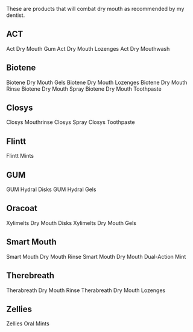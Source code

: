 These are products that will combat dry mouth as recommended by my dentist.
## ACT
Act Dry Mouth Gum
Act Dry Mouth Lozenges
Act Dry Mouthwash

## Biotene
Biotene Dry Mouth Gels
Biotene Dry Mouth Lozenges
Biotene Dry Mouth Rinse
Biotene Dry Mouth Spray
Biotene Dry Mouth Toothpaste

## Closys
Closys Mouthrinse
Closys Spray
Closys Toothpaste

## Flintt
Flintt Mints

## GUM
GUM Hydral Disks
GUM Hydral Gels

## Oracoat
Xylimelts Dry Mouth Disks
Xylimelts Dry Mouth Gels

## Smart Mouth
Smart Mouth Dry Mouth Rinse
Smart Mouth Dry Mouth Dual-Action Mint

## Therebreath
Therabreath Dry Mouth Rinse
Therabreath Dry Mouth Lozenges

## Zellies
Zellies Oral Mints